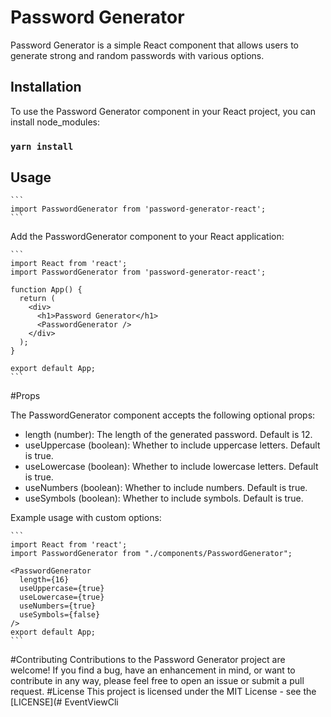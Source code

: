 

# Password Generator

Password Generator is a simple React component that allows users to generate strong and random passwords with various options.

## Installation

To use the Password Generator component in your React project, you can install node_modules:
### `yarn install`

## Usage

````
```
import PasswordGenerator from 'password-generator-react';
```
````
Add the PasswordGenerator component to your React application:
````
```
import React from 'react';
import PasswordGenerator from 'password-generator-react';

function App() {
  return (
    <div>
      <h1>Password Generator</h1>
      <PasswordGenerator />
    </div>
  );
}

export default App;
```
````

#Props

The PasswordGenerator component accepts the following optional props:

- length (number): The length of the generated password. Default is 12.
- useUppercase (boolean): Whether to include uppercase letters. Default is true.
- useLowercase (boolean): Whether to include lowercase letters. Default is true.
- useNumbers (boolean): Whether to include numbers. Default is true.
- useSymbols (boolean): Whether to include symbols. Default is true.

Example usage with custom options:



````
```
import React from 'react';
import PasswordGenerator from "./components/PasswordGenerator";

<PasswordGenerator
  length={16}
  useUppercase={true}
  useLowercase={true}
  useNumbers={true}
  useSymbols={false}
/>
export default App;
```
````
#Contributing
Contributions to the Password Generator project are welcome! If you find a bug, have an enhancement in mind, or want to contribute in any way, please feel free to open an issue or submit a pull request.
#License
This project is licensed under the MIT License - see the [LICENSE](# EventViewCli











